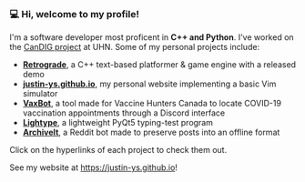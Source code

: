 ### 💻 Hi, welcome to my profile!

I'm a software developer most proficent in **C++ and Python**. I've worked on the [CanDIG project](https://github.com/CanDIG) at UHN. Some of my personal projects include:

- [**Retrograde**](https://github.com/justin-ys/Spylike), a C++ text-based platformer & game engine with a released demo
- [**justin-ys.github.io**](https://github.com/justin-ys/justin-ys.github.io), my personal website implementing a basic Vim simulator
- [**VaxBot**](https://github.com/Vaccine-Hunters-Canada/VaxFinder-Discord), a tool made for Vaccine Hunters Canada to locate COVID-19 vaccination appointments through a Discord interface
- [**Lightype**](https://github.com/justin-ys/lighttype), a lightweight PyQt5 typing-test program 
- [**ArchiveIt**](https://github.com/justin-ys/ArchiveIt), a Reddit bot made to preserve posts into an offline format

Click on the hyperlinks of each project to check them out.

See my website at https://justin-ys.github.io!
